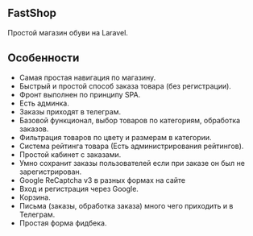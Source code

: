 ## FastShop

Простой магазин обуви на Laravel.

## Особенности

-   Самая простая навигация по магазину.
-   Быстрый и простой способ заказа товара (без регистрации).
-   Фронт выполнен по принципу SPA.
-   Есть админка.
-   Заказы приходят в телеграм.
-   Базовой функционал, выбор товаров по категориям, обработка заказов.
-   Фильтрация товаров по цвету и размерам в категории.
-   Система рейтинга товара (Есть администрирования рейтингов).
-   Простой кабинет с заказами.
-   Умно сохранит заказы пользователей если при заказе он был не зарегистрирован.
-   Google ReCaptcha v3 в разных формах на сайте
-   Вход и регистрация через Google.
-   Корзина.
-   Письма (заказы, обработка заказа) много чего приходить и в Телеграм.
-   Простая форма фидбека.
